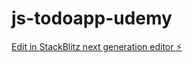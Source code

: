 # js-todoapp-udemy

[Edit in StackBlitz next generation editor ⚡️](https://stackblitz.com/~/github.com/masattv/js-todoapp-udemy)